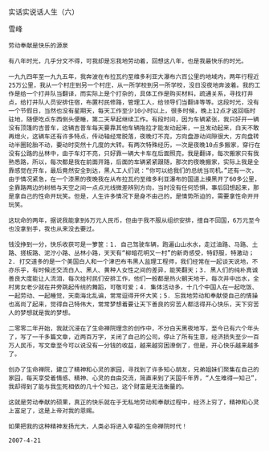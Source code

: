 实话实说话人生（六）

雪峰


    劳动奉献是快乐的源泉

    有八年时光，几乎分文不得，可我却是忘我地劳动着，回想这八年，也是我最快乐的时光。

    一九九四年至一九九五年，我奔波在布拉瓦约至维多利亚大瀑布六百公里的地域内，两年行程近25万公里，我从一个村庄到另一个村庄，从一所学校到另一所学校，没日没夜地奔波着。我的工作是给一个打井队当翻译，而实际上是个打杂的，具体工作是购买材料，疏通关系，寻找打井点，给打井队人员安排住宿，布置村民修路，管理工人，给领导们当翻译等等。这段时光，没有一个节假日，当然也没有星期天，每天工作至少10小时以上，很多时候，晚上12点才返回临时驻地，随便吃点东西倒头便睡，第二天早起继续工作。有段时间，因为车辆紧张，我只好开一辆没有顶篷的吉普车，这辆吉普车每天要靠其他车辆拖拉才能发动起来，一旦发动起来，白天不敢再熄火，这辆车还有许多特点，传动轴经常脱落，夜晚灯不亮，方向盘游动间隙很大，方向盘转动半圈轮胎不动，要动时突然十几度的大转。有两次特殊经历，一次是夜晚10点多搬家，穿行在没有公路的丛林中，由于车灯不亮，只好靠一辆大卡车在后面照亮，我是翻译，每次搬家只有我熟悉路，所以，每次都是我在前面开路，后面的车辆紧紧跟随，那次的夜晚搬家，实际上我是全靠感觉在开车，最后竟然安全到达，黑人工人们说：“你可以给我们的总统当司机。”还有一次，由于情况紧急，在一个漆黑的夜晚我在从布拉瓦约至维多利亚瀑布的国道上摸黑开了60多公里，全靠路两边的树梢与天空之间一点点光线微差辨别方向，当时没有任何恐惧，事后回想起来，那是拿自己的性命开玩笑。但是，人生许多情况下是身不由己的，是情势所迫的，需要拿性命开开玩笑。

    这玩命的两年，据说我能拿到6万元人民币，但由于我不服从组织安排，擅自不回国，6万元至今也没拿到手，我也从来没去要过。

    钱没挣到一分，快乐收获可是一箩筐：1. 自己驾驶车辆，跑遍山山水水，走过油路、马路、土路、搓板路、泥泞小路、丛林小路，天天有“柳暗花明又一村”的新奇感受，特舒服，特激动；2. 打交道多的是一个美国白人和一个津巴布韦黑人监理工程师，我们经常在一起谈天说地，不亦乐乎，有时候还交流白人、黑人、黄种人女性之间的差异，能笑翻天；3. 黑人们的纯朴真诚善良大度能让人流泪，每次给村民们安排工作，他们一般都是热火朝天地干，每次井中出水，全村男女老少就在井旁跳起传统的舞蹈，可敬可爱；4. 集体活动多，十几个中国人在一起吃饭、一起劳动、一起睡觉，天南海北乱谝，常常逗得开怀大笑；5. 忘我地劳动和奉献使自己的情操也高尚了起来，觉得自己特伟大，常常梦想着要让天下善良的穷苦人都活得开心快乐，天下穷苦人的梦想就是我的梦想。

    二零零二年开始，我就沉浸在了生命禅院理念的创作中，不分白天黑夜地写，至今已有六个年头了，写了一千多篇文章，近两百万字，关闭了自己的公司，停止了所有生意，经济损失至少一百万人民币，写文章至今可以说没有一分钱的收益，越来越穷困潦倒了，但是，开心快乐越来越多了。

    创办了生命禅院，建立了精神和心灵的家园，寻找到了许多知心朋友，兄弟姐妹们聚集在自己的家园，每天享受着情感、精神、心灵的自由交流，简直来到了天国千年界，“人生难得一知己”，我却得到了能与我生死相依的几十个知己，这个财富是无法衡量的。

    这就是劳动奉献的硕果，真正的快乐就在于无私地劳动和奉献过程中，经济上穷了，精神和心灵上富足了，这是上帝对我的恩赐。

    如果把我的这种精神发扬光大，人类必将进入幸福的生命禅院时代！

    2007-4-21



